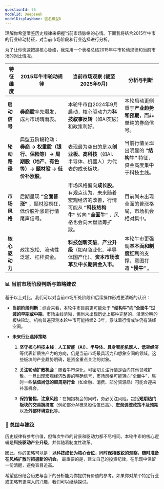 ```yaml
---
questionId: 76
modelId: Deepseek
modelDisplayName: 匿名模型D
---
```

理解你希望借鉴历史规律来把握当前市场脉络的心情。下面我将结合2015年牛市的行业轮动特征，对当前市场阶段和行业选择进行分析。

为了让你快速把握核心脉络，我先用一个表格总结2015年牛市轮动规律和当前市场的对比情况。

|特征维度|2015年牛市轮动规律|当前市场观察 (截至2025年9月)|分析与判断|
|---|---|---|---|
|**启动信号**|**券商股**率先爆发，成为市场晴雨表[](https://xueqiu.com/7885732090/153175099)。|本轮牛市自2024年9月启动，核心驱动力为**科技叙事反转**（如AI突破）和政策利好[](https://3g.china.com/act/redian/13004758/20250820/48737419.html)[](https://www.takungpao.com/finance/236134/2025/0926/1126032.html)。|本轮启动更侧重于**产业趋势和预期**，而非单纯的券商信号。|
|**轮动路径**|典型五阶段轮动：**券商 → 权重股（银行、保险等）→ 周期股（地产、有色等）→ 题材股 → 低价补涨股**[](https://xueqiu.com/7885732090/153175099)。|表现最为突出的是以**创业板、高科技**（如AI、半导体、机器人）为代表的成长板块[](https://3g.china.com/act/news/10000169/20250927/48861930.html)[](https://finance.sina.com.cn/wm/2025-09-27/doc-infrwpwy0119845.shtml)。|当前行情呈现出明显的 **“结构牛”** 特征，资金高度集中于科技主线。|
|**市场风格**|后期呈现 **“全面普涨”** ，题材股疯狂，低价股补涨是行情尾声信号[](https://xueqiu.com/7885732090/153175099)[](https://blog.eastmoney.com/liulang1218/blog_907248715.html)。|市场风格偏向**成长股**。有观点认为，未来随着宏观经济的改善，行情可能从 **“科技结构牛”** 转向 **“全面牛”** ，风格也会向大盘蓝筹扩散[](http://www.us.aastocks.com/tc/stocks/analysis/stock-aafn-con/388/HK6/NOW.1473241/hk-stock-news)。|目前尚未出现全面的普涨格局，市场机会相对集中。|
|**核心驱动力**|政策宽松、流动性泛滥、杠杆资金[](https://blog.eastmoney.com/liulang1218/blog_907248715.html)。|**科技创新突破**、**产业升级**（如AI商业化、半导体国产化）、**资本市场改革**及**中长期资金入市**[](https://3g.china.com/act/redian/13004758/20250820/48737419.html)[](https://www.takungpao.com/finance/236134/2025/0926/1126032.html)[](https://3g.china.com/act/news/10000169/20250820/48738410.html)。|本轮牛市更强调**基本面和制度红利**的支撑，意图打造 **“慢牛”** [](https://3g.china.com/act/redian/13004758/20250820/48737419.html)[](https://3g.china.com/act/news/10000169/20250820/48738410.html)。|

### 📊 当前市场阶段判断与策略建议

基于以上对比，我们可以对当前市场所处阶段和后续操作形成更清晰的认识：

- **当前阶段判断**：综合来看，本轮牛市目前更可能处于 **“结构牛”向“全面牛”过渡的早期或中期**[](http://www.us.aastocks.com/tc/stocks/analysis/stock-aafn-con/388/HK6/NOW.1473241/hk-stock-news)。市场主线清晰，但尚未出现历史上那种完整的、泾渭分明的板块轮动。机构普遍预测本轮牛市可能持续2-3年，意味着行情或许仍有演绎空间[](https://3g.china.com/act/redian/13004758/20250820/48737419.html)[](https://3g.china.com/act/news/10000169/20250820/48738410.html)。
    
- **未来行业选择策略**
    
    1. **坚守核心科技主线**：**人工智能（AI）、半导体、具身智能机器人、低空经济**等代表新质生产力的方向，仍是当前市场最具活力和想象空间的领域[](https://3g.china.com/act/news/10000169/20250927/48861930.html)[](https://finance.sina.com.cn/wm/2025-09-27/doc-infrwpwy0119845.shtml)[](https://news.ifeng.com/c/8mxTNVRFbPa?ch=ttsearch)。这些板块的产业趋势明确，是资金重点关注的对象。
        
    2. **关注轮动扩散机会**：随着牛市深化，可密切关注行情是否向其他领域扩散。一旦出现宏观经济改善的明确信号，市场风格可能转向“全面牛”，届时一些**估值尚低的顺周期行业**（如金融、消费、部分资源品）可能会迎来补涨机会[](http://www.us.aastocks.com/tc/stocks/analysis/stock-aafn-con/388/HK6/NOW.1473241/hk-stock-news)[](https://3g.china.com/act/news/10000169/20250820/48738410.html)。
        
    3. **保持警惕，注意风险**：在拥抱机会的同时，务必关注风险。包括**短期热门板块的交易拥挤度**（例如部分AI概念股估值已高）[](https://3g.china.com/act/redian/13004758/20250820/48737419.html)、**宏观调控政策不及预期**以及**外部环境变化**等[](https://3g.china.com/act/redian/13004758/20250820/48737419.html)[](https://www.takungpao.com/finance/236134/2025/0926/1126032.html)。
        

### 💎 总结与建议

历史规律有参考价值，但每次牛市的背景和驱动力都不尽相同。本轮牛市的核心逻辑是**科技驱动产业升级**，并伴随着制度性改革[](https://www.takungpao.com/finance/236134/2025/0926/1126032.html)[](https://3g.china.com/act/news/10000169/20250820/48738410.html)。

因此，你的策略可以是：**以科技成长为核心仓位，同时保持敏锐的观察，随时准备在风格扩散时把握新的机会。** 最重要的是，建立自己的投资纪律，在乐观中保留一份清醒，避免盲目追高。

希望这份结合历史与当下的分析能为你提供有价值的参考。如果你对某个特定行业或策略有更深入的兴趣，我们可以继续探讨。